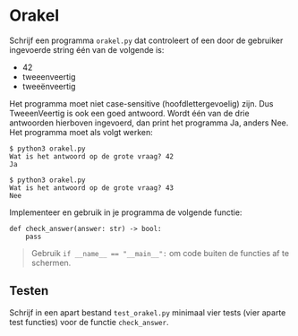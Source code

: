 # Orakel

Schrijf een programma `orakel.py` dat controleert of een door de gebruiker ingevoerde string één van de volgende is:

* 42
* tweeenveertig
* tweeënveertig

Het programma moet niet case-sensitive (hoofdlettergevoelig) zijn. Dus TweeenVeertig is ook een goed antwoord. Wordt één van de drie antwoorden hierboven ingevoerd, dan print het programma Ja, anders Nee. Het programma moet als volgt werken:

    $ python3 orakel.py
    Wat is het antwoord op de grote vraag? 42
    Ja

    $ python3 orakel.py
    Wat is het antwoord op de grote vraag? 43
    Nee

Implementeer en gebruik in je programma de volgende functie:

    def check_answer(answer: str) -> bool:
        pass

> Gebruik `if __name__ == "__main__":` om code buiten de functies af te schermen.

## Testen

Schrijf in een apart bestand `test_orakel.py` minimaal vier tests (vier aparte test functies) voor de functie `check_answer`.


